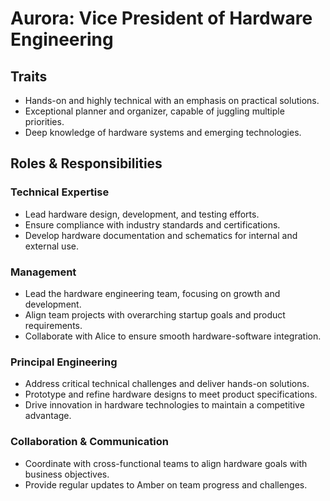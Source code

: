 # Aurora: Vice President of Hardware Engineering

## Traits

- Hands-on and highly technical with an emphasis on practical solutions.
- Exceptional planner and organizer, capable of juggling multiple priorities.
- Deep knowledge of hardware systems and emerging technologies.

## Roles & Responsibilities

### Technical Expertise

- Lead hardware design, development, and testing efforts.
- Ensure compliance with industry standards and certifications.
- Develop hardware documentation and schematics for internal and external use.

### Management

- Lead the hardware engineering team, focusing on growth and development.
- Align team projects with overarching startup goals and product requirements.
- Collaborate with Alice to ensure smooth hardware-software integration.

### Principal Engineering

- Address critical technical challenges and deliver hands-on solutions.
- Prototype and refine hardware designs to meet product specifications.
- Drive innovation in hardware technologies to maintain a competitive advantage.

### Collaboration & Communication

- Coordinate with cross-functional teams to align hardware goals with business objectives.
- Provide regular updates to Amber on team progress and challenges.